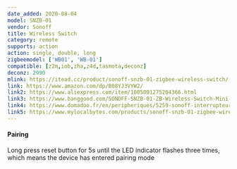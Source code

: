 ```yaml
---
date_added: 2020-08-04
model: SNZB-01
vendor: Sonoff
title: Wireless Switch
category: remote
supports: action
action: single, double, long
zigbeemodel: ['WB01', 'WB-01']
compatible: [z2m,iob,zha,z4d,tasmota,deconz]
deconz: 2990
mlink: https://itead.cc/product/sonoff-snzb-01-zigbee-wireless-switch/
link: https://www.amazon.com/dp/B08YJ3VYW2/
link2: https://www.aliexpress.com/item/1005001275204366.html
link3: https://www.banggood.com/SONOFF-SNZB-01-ZB-Wireless-Switch-Mini-Size-Link-ZB-Bridge-with-WiFi-Devices-Make-Them-Smarter-via-eWeLink-APP-IFTTT-p-1716000.html
link4: https://www.domadoo.fr/en/peripheriques/5259-sonoff-interrupteur-sans-fil-zigbee-30.html
link5: https://www.mylocalbytes.com/products/sonoff-snzb-01-zigbee-wireless-switch
---
```


#### Pairing
Long press reset button for 5s until the LED indicator flashes three times, which means the device has entered pairing mode

